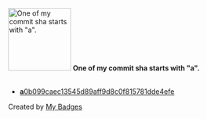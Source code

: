 <img src="https://my-badges.github.io/my-badges/a-commit.png" alt="One of my commit sha starts with &quot;a&quot;." title="One of my commit sha starts with &quot;a&quot;." width="128">
<strong>One of my commit sha starts with &quot;a&quot;.</strong>
<br><br>

- <a href="https://github.com/rchakode/kube-opex-analytics/commit/a0b099caec13545d89aff9d8c0f815781dde4efe"><strong>a</strong>0b099caec13545d89aff9d8c0f815781dde4efe</a>


Created by <a href="https://github.com/my-badges/my-badges">My Badges</a>
